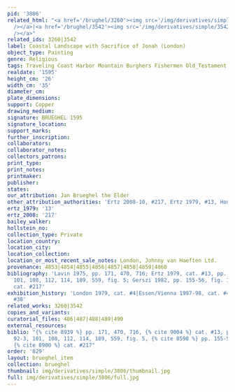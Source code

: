 ```yaml
---
pid: '3806'
related_html: "<a href='/brughel/3260'><img src='/img/derivatives/simple/3260/thumbnail.jpg'
  /></a>|<a href='/brughel/3542'><img src='/img/derivatives/simple/3542/thumbnail.jpg'
  /></a>"
related_ids: 3260|3542
label: Coastal Landscape with Sacrifice of Jonah (London)
object_type: Painting
genre: Religious
tags: Traveling Coast Harbor Mountain Burghers Fishermen Old_Testament Boat
realdate: '1595'
height_cm: '26'
width_cm: '35'
diameter_cm: 
plate_dimensions: 
support: Copper
drawing_medium: 
signature: BRUEGHEL 1595
signature_location: 
support_marks: 
further_inscription: 
collaborators: 
collaborator_notes: 
collectors_patrons: 
print_type: 
print_notes: 
printmaker: 
publisher: 
states: 
our_attribution: Jan Brueghel the Elder
other_attribution_authorities: 'Ertz 2008-10, #217, Ertz 1979, #13, Honig database'
ertz_1979: '13'
ertz_2008: '217'
bailey_walker: 
hollstein_no: 
collection_type: Private
location_country: 
location_city: 
location_collection: 
location_or_most_recent_sale_notes: London, Johnny van Haeften Ltd.
provenance: 4853|4854|4855|4856|4857|4858|4859|4860
bibliography: 'Lavin 1975, pp. 171, 470, 716; Ertz 1979, cat. #13, pp. 28, 90, 92-3,
  101, 108, 112, 114, 189, 559, fig. 5; Gerszi 1982, pp. 155-56, fig. 11; Ertz 2008-10,
  cat. #217'
exhibition_history: 'London 1979, cat. #4|Essen/Vienna 1997-98, cat. #49|Cremona 1998,
  #38'
related_works: 3260|3542
copies_and_variants: 
curatorial_files: 486|487|488|489|490
external_resources: 
biblio: "{% cite 8939 %} pp. 171, 470, 716, {% cite 9004 %} cat. #13, pp. 28, 90,
  92-3, 101, 108, 112, 114, 189, 559, fig. 5, {% cite 8598 %} pp. 155-56, fig. 11,
  {% cite 8900 %} cat. #217"
order: '829'
layout: brueghel_item
collection: brueghel
thumbnail: img/derivatives/simple/3806/thumbnail.jpg
full: img/derivatives/simple/3806/full.jpg
---
```

